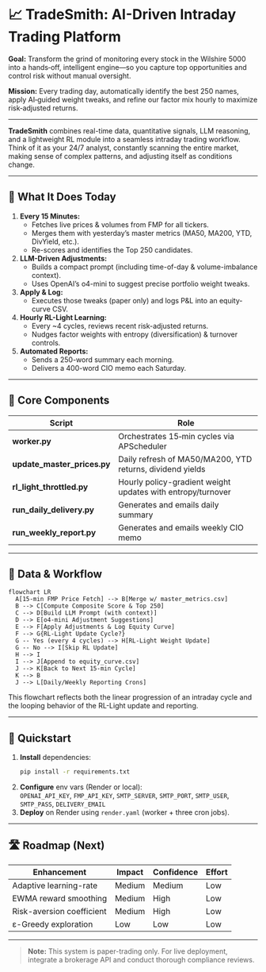 # 📈 TradeSmith: AI-Driven Intraday Trading Platform

**Goal:** Transform the grind of monitoring every stock in the Wilshire 5000 into a hands‑off, intelligent engine—so you capture top opportunities and control risk without manual oversight.

**Mission:** Every trading day, automatically identify the best 250 names, apply AI‑guided weight tweaks, and refine our factor mix hourly to maximize risk‑adjusted returns.

---

**TradeSmith** combines real-time data, quantitative signals, LLM reasoning, and a lightweight RL module into a seamless intraday trading workflow. Think of it as your 24/7 analyst, constantly scanning the entire market, making sense of complex patterns, and adjusting itself as conditions change.

---

## 🌟 What It Does Today

1. **Every 15 Minutes:**  
   - Fetches live prices & volumes from FMP for all tickers.  
   - Merges them with yesterday’s master metrics (MA50, MA200, YTD, DivYield, etc.).  
   - Re-scores and identifies the Top 250 candidates.
2. **LLM-Driven Adjustments:**  
   - Builds a compact prompt (including time-of-day & volume-imbalance context).  
   - Uses OpenAI’s o4-mini to suggest precise portfolio weight tweaks.  
3. **Apply & Log:**  
   - Executes those tweaks (paper only) and logs P&L into an equity-curve CSV.  
4. **Hourly RL-Light Learning:**  
   - Every ~4 cycles, reviews recent risk-adjusted returns.  
   - Nudges factor weights with entropy (diversification) & turnover controls.  
5. **Automated Reports:**  
   - Sends a 250-word summary each morning.  
   - Delivers a 400-word CIO memo each Saturday.

---

## 🔧 Core Components

| Script                         | Role                                                       |
|--------------------------------|------------------------------------------------------------|
| **worker.py**                  | Orchestrates 15‑min cycles via APScheduler                  |
| **update_master_prices.py**    | Daily refresh of MA50/MA200, YTD returns, dividend yields   |
| **rl_light_throttled.py**      | Hourly policy-gradient weight updates with entropy/turnover |
| **run_daily_delivery.py**      | Generates and emails daily summary                         |
| **run_weekly_report.py**       | Generates and emails weekly CIO memo                       |

---

## 🔄 Data & Workflow

```mermaid
flowchart LR
  A[15-min FMP Price Fetch] --> B[Merge w/ master_metrics.csv]
  B --> C[Compute Composite Score & Top 250]
  C --> D[Build LLM Prompt (with context)]
  D --> E[o4-mini Adjustment Suggestions]
  E --> F[Apply Adjustments & Log Equity Curve]
  F --> G{RL-Light Update Cycle?}
  G -- Yes (every 4 cycles) --> H[RL-Light Weight Update]
  G -- No --> I[Skip RL Update]
  H --> I
  I --> J[Append to equity_curve.csv]
  J --> K[Back to Next 15-min Cycle]
  K --> B
  J --> L[Daily/Weekly Reporting Crons]
```

This flowchart reflects both the linear progression of an intraday cycle and the looping behavior of the RL-Light update and reporting.

---
## 🚀 Quickstart

1. **Install** dependencies:  
   ```bash
   pip install -r requirements.txt
   ```
2. **Configure** env vars (Render or local):  
   `OPENAI_API_KEY`, `FMP_API_KEY`, `SMTP_SERVER`, `SMTP_PORT`, `SMTP_USER`, `SMTP_PASS`, `DELIVERY_EMAIL`
3. **Deploy** on Render using `render.yaml` (worker + three cron jobs).

---

## 🛣️ Roadmap (Next)

| Enhancement                 | Impact   | Confidence | Effort |
|-----------------------------|----------|------------|--------|
| Adaptive learning-rate      | Medium   | Medium     | Low    |
| EWMA reward smoothing       | Medium   | High       | Low    |
| Risk-aversion coefficient   | Medium   | High       | Low    |
| ε-Greedy exploration        | Low      | Low        | Low    |

---

> **Note:** This system is paper-trading only. For live deployment, integrate a brokerage API and conduct thorough compliance reviews.
